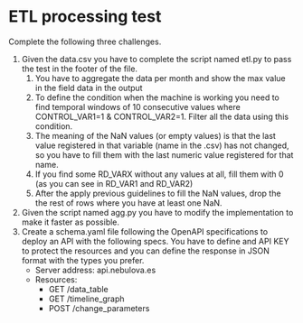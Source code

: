 # ETL processing test

Complete the following three challenges.

1. Given the data.csv you have to complete the script named etl.py to pass the test in the footer of the file.
   1. You have to aggregate the data per month and show the max value in the field data in the output
   2. To define the condition when the machine is working you need to find temporal windows of 10 consecutive values where CONTROL_VAR1=1 & CONTROL_VAR2=1. Filter all the data using this condition.
   3. The meaning of the NaN values (or empty values) is that the last value registered in that variable (name in the .csv) has not changed, so you have to fill them with the last numeric value registered for that name.
   4. If you find some RD_VARX without any values at all, fill them with 0 (as you can see in RD_VAR1 and RD_VAR2)
   5. After the apply previous guidelines to fill the NaN values, drop the the rest of rows where you have at least one NaN.
2. Given the script named agg.py you have to modify the implementation to make it faster as possible.
3. Create a schema.yaml file following the OpenAPI specifications to deploy an API with the following specs. You have to define and API KEY to protect the resources and you can define the response in JSON format with the types you prefer.
   - Server address: api.nebulova.es
   - Resources:
     - GET /data_table
     - GET /timeline_graph
     - POST /change_parameters
